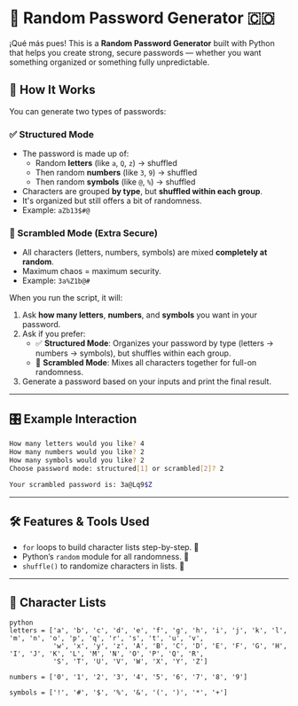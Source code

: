 # 🔐 Random Password Generator 🇨🇴

¡Qué más pues! This is a **Random Password Generator** built with Python that helps you create strong, secure passwords — whether you want something organized or something fully unpredictable.

## 🧠 How It Works

You can generate two types of passwords:

### ✅ Structured Mode
- The password is made up of:
  - Random **letters** (like `a`, `Q`, `z`) → shuffled
  - Then random **numbers** (like `3`, `9`) → shuffled
  - Then random **symbols** (like `@`, `%`) → shuffled
- Characters are grouped **by type**, but **shuffled within each group**.
- It's organized but still offers a bit of randomness.
- Example: `aZb13$#@`

### 🔐 Scrambled Mode (Extra Secure)
- All characters (letters, numbers, symbols) are mixed **completely at random**.
- Maximum chaos = maximum security.
- Example: `3a%Z1b@#`

When you run the script, it will:

1. Ask **how many letters**, **numbers**, and **symbols** you want in your password.
2. Ask if you prefer:
   - ✅ **Structured Mode**: Organizes your password by type (letters → numbers → symbols), but shuffles within each group.
   - 🔐 **Scrambled Mode**: Mixes all characters together for full-on randomness.
3. Generate a password based on your inputs and print the final result.

---

## 🎛️ Example Interaction

```bash
How many letters would you like? 4
How many numbers would you like? 2
How many symbols would you like? 2
Choose password mode: structured[1] or scrambled[2]? 2

Your scrambled password is: 3a@Lq9$Z
```
---

## 🛠️ Features & Tools Used

- `for` loops to build character lists step-by-step. 🔁
- Python’s `random` module for all randomness. 🎲
- `shuffle()` to randomize characters in lists. 🔀

---

## 📜 Character Lists
```
python
letters = ['a', 'b', 'c', 'd', 'e', 'f', 'g', 'h', 'i', 'j', 'k', 'l', 'm', 'n', 'o', 'p', 'q', 'r', 's', 't', 'u', 'v',
           'w', 'x', 'y', 'z', 'A', 'B', 'C', 'D', 'E', 'F', 'G', 'H', 'I', 'J', 'K', 'L', 'M', 'N', 'O', 'P', 'Q', 'R',
           'S', 'T', 'U', 'V', 'W', 'X', 'Y', 'Z']

numbers = ['0', '1', '2', '3', '4', '5', '6', '7', '8', '9']

symbols = ['!', '#', '$', '%', '&', '(', ')', '*', '+']
```
